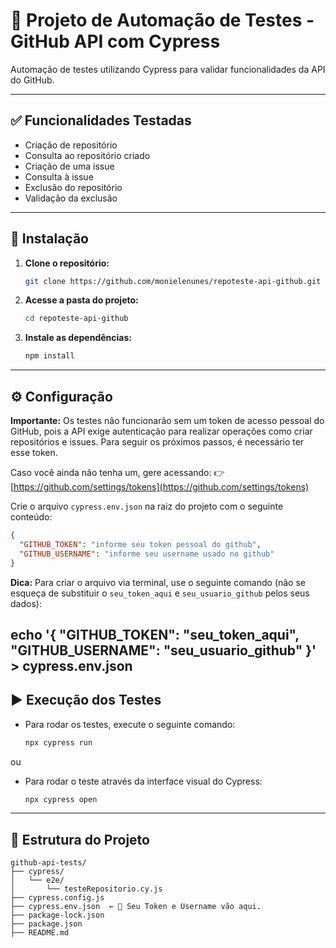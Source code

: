 # 🚀 Projeto de Automação de Testes - GitHub API com Cypress

Automação de testes utilizando Cypress para validar funcionalidades da API do GitHub.

---

## ✅ Funcionalidades Testadas

- Criação de repositório
- Consulta ao repositório criado
- Criação de uma issue
- Consulta à issue
- Exclusão do repositório
- Validação da exclusão

---

## 🔧 Instalação

1. **Clone o repositório:**
   ```bash
   git clone https://github.com/monielenunes/repoteste-api-github.git
   ```

2. **Acesse a pasta do projeto:**
   ```bash
   cd repoteste-api-github
   ```

3. **Instale as dependências:**
   ```bash
   npm install
   ```

---

## ⚙️ Configuração

**Importante:** Os testes não funcionarão sem um token de acesso pessoal do GitHub, pois a API exige autenticação para realizar operações como criar repositórios e issues.
Para seguir os próximos passos, é necessário ter esse token.

Caso você ainda não tenha um, gere acessando:
👉 [https://github.com/settings/tokens](https://github.com/settings/tokens)


Crie o arquivo `cypress.env.json` na raiz do projeto com o seguinte conteúdo:

```json
{
  "GITHUB_TOKEN": "informe seu token pessoal do github",
  "GITHUB_USERNAME": "informe seu username usado no github"
}
```
**Dica:** Para criar o arquivo via terminal, use o seguinte comando (não se esqueça de substituir o `seu_token_aqui` e `seu_usuario_github` pelos seus dados):

echo '{ "GITHUB_TOKEN": "seu_token_aqui", "GITHUB_USERNAME": "seu_usuario_github" }' > cypress.env.json
---

## ▶️ Execução dos Testes

- Para rodar os testes, execute o seguinte comando:
   ```bash
   npx cypress run
   ```
ou

- Para rodar o teste através da interface visual do Cypress:
   ```bash
   npx cypress open
   ```

---

## 📁 Estrutura do Projeto

```
github-api-tests/
├── cypress/
│   └── e2e/
│       └── testeRepositorio.cy.js
├── cypress.config.js
├── cypress.env.json  ← 🔐 Seu Token e Username vão aqui.
├── package-lock.json
├── package.json
├── README.md
```
